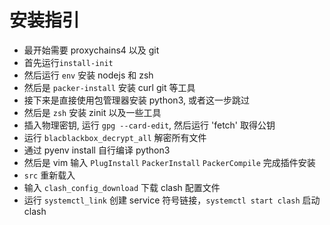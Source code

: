 # 安装指引

- 最开始需要 proxychains4 以及 git
- 首先运行`install-init`
- 然后运行 `env` 安装 nodejs 和 zsh
- 然后是 `packer-install` 安装 curl git 等工具
- 接下来是直接使用包管理器安装 python3, 或者这一步跳过
- 然后是 `zsh` 安装 zinit 以及一些工具
- 插入物理密钥, 运行 `gpg --card-edit`, 然后运行 'fetch' 取得公钥
- 运行 `blacblackbox_decrypt_all` 解密所有文件
- 通过 pyenv install <version> 自行编译 python3
- 然后是 vim 输入 `PlugInstall` `PackerInstall`  `PackerCompile` 完成插件安装
- `src` 重新载入
- 输入 `clash_config_download` 下载 clash 配置文件
- 运行 `systemctl_link` 创建 service 符号链接，`systemctl start clash` 启动 clash
